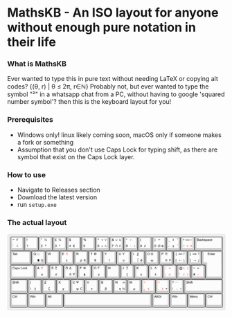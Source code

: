 # MathsKB - An ISO layout for anyone without enough pure notation in their life

### What is MathsKB
Ever wanted to type this in pure text without needing LaTeX or copying alt codes?
{(θ, r) | θ ≤ 2π, r∈ℕ}
Probably not, but ever wanted to type the symbol "²" in a whatsapp chat from a PC, without having to google 'squared number symbol'? then this is the keyboard layout for you! 

### Prerequisites
 - Windows only! linux likely coming soon, macOS only if someone makes a fork or something
 - Assumption that you don't use Caps Lock for typing shift, as there are symbol that exist on the Caps Lock layer.

### How to use
 - Navigate to Releases section
 - Download the latest version
 - run `setup.exe`

### The actual layout
![](layout_pics/keyboard_layout_hq.png)